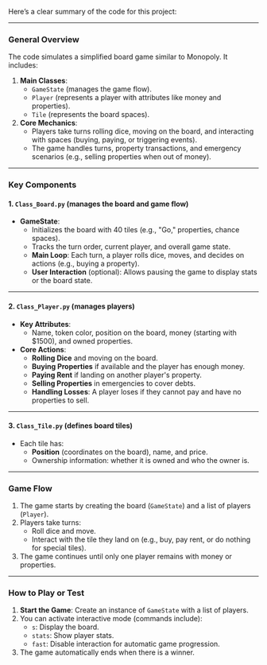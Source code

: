 Here’s a clear summary of the code for this project:

---

### General Overview  
The code simulates a simplified board game similar to Monopoly. It includes:  
1. **Main Classes**:  
   - `GameState` (manages the game flow).  
   - `Player` (represents a player with attributes like money and properties).  
   - `Tile` (represents the board spaces).  
2. **Core Mechanics**:  
   - Players take turns rolling dice, moving on the board, and interacting with spaces (buying, paying, or triggering events).  
   - The game handles turns, property transactions, and emergency scenarios (e.g., selling properties when out of money).  

---

### Key Components  
#### 1. `Class_Board.py` (manages the board and game flow)  
- **GameState**:  
  - Initializes the board with 40 tiles (e.g., "Go," properties, chance spaces).  
  - Tracks the turn order, current player, and overall game state.  
  - **Main Loop**: Each turn, a player rolls dice, moves, and decides on actions (e.g., buying a property).  
  - **User Interaction** (optional): Allows pausing the game to display stats or the board state.  

---

#### 2. `Class_Player.py` (manages players)  
- **Key Attributes**:  
  - Name, token color, position on the board, money (starting with $1500), and owned properties.  
- **Core Actions**:  
  - **Rolling Dice** and moving on the board.  
  - **Buying Properties** if available and the player has enough money.  
  - **Paying Rent** if landing on another player's property.  
  - **Selling Properties** in emergencies to cover debts.  
  - **Handling Losses**: A player loses if they cannot pay and have no properties to sell.  

---

#### 3. `Class_Tile.py` (defines board tiles)  
- Each tile has:  
  - **Position** (coordinates on the board), name, and price.  
  - Ownership information: whether it is owned and who the owner is.  

---

### Game Flow  
1. The game starts by creating the board (`GameState`) and a list of players (`Player`).  
2. Players take turns:  
   - Roll dice and move.  
   - Interact with the tile they land on (e.g., buy, pay rent, or do nothing for special tiles).  
3. The game continues until only one player remains with money or properties.  

---

### How to Play or Test  
1. **Start the Game**: Create an instance of `GameState` with a list of players.  
2. You can activate interactive mode (commands include):  
   - `s`: Display the board.  
   - `stats`: Show player stats.  
   - `fast`: Disable interaction for automatic game progression.  
3. The game automatically ends when there is a winner.  
